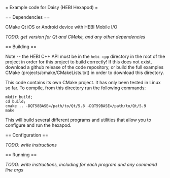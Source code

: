 = Example code for Daisy (HEBI Hexapod) =

== Dependencies ==

CMake
Qt
iOS or Android device with HEBI Mobile I/O

*TODO: get version for Qt and CMake, and any other dependencies*

== Building ==

Note -- the HEBI C++ API must be in the `hebi-cpp` directory in the root of the
project in order for this project to build correctly!  If this does not exist,
download a github release of the code repository, or build the full examples
CMake (projects/cmake/CMakeLists.txt) in order to download this directory.

This code contains its own CMake project.  It has only been tested in Linux so
far. To compile, from this directory run the following commands:

```
mkdir build;
cd build;
cmake .. -DQT58BASE=/path/to/Qt/5.8 -DQT59BASE=/path/to/Qt/5.9
make
```

This will build several different programs and utilities that allow you to
configure and run the hexapod.

== Configuration ==

*TODO: write instructions*

== Running ==

*TODO: write instructions, including for each program and any command line args*
